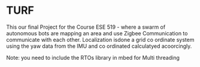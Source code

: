 # TURF

This our final Project for the Course ESE 519 -  where a swarm of autonomous bots are mapping an area and use Zigbee Communication to communicate with each other. Localization isdone a grid co ordinate system using the yaw data from the IMU and co ordinated calculatyed acoorcingly.

Note: you need to include the RTOs library in mbed for Multi threading
